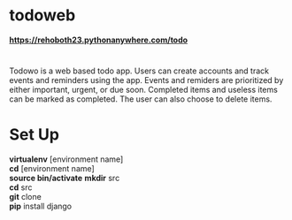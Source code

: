 # todoweb

**https://rehoboth23.pythonanywhere.com/todo**

#
Todowo is a web based todo app. Users can create accounts and track events and reminders using the app. Events and remiders are prioritized by either important, 
urgent, or due soon. Completed items and useless items can be marked as completed. The user can also choose to delete items.


# Set Up 
**virtualenv** [environment name]  
**cd** [environment name]  
**source bin/activate**
**mkdir** src    
**cd** src  
**git** clone <this repository link>    
**pip** install django 
